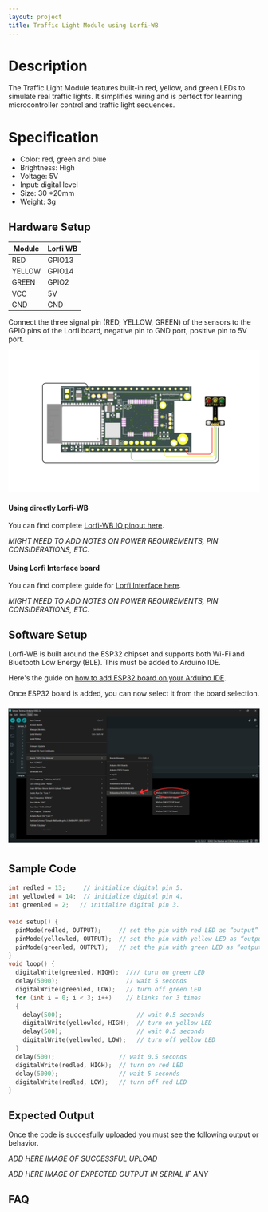 ```yaml
---
layout: project
title: Traffic Light Module using Lorfi-WB
---
```


# Description

The Traffic Light Module features built-in red, yellow, and green LEDs to simulate real traffic lights. It simplifies wiring and is perfect for learning microcontroller control and traffic light sequences.

# Specification

- Color: red, green and blue
- Brightness: High
- Voltage: 5V
- Input: digital level
- Size: 30 *20mm
- Weight: 3g

## Hardware Setup

|     Module    |   Lorfi WB  |
|---------------|-------------|
| RED           | GPIO13      |
| YELLOW        | GPIO14      |
| GREEN         | GPIO2       |
| VCC           | 5V          |
| GND           | GND         |

Connect the three signal pin (RED, YELLOW, GREEN) of the sensors to the GPIO pins of the Lorfi board, negative pin to GND port, positive pin to 5V port.

<p style="text-align: center;">
  <img src="\assets\Images\LORFI_Components\Lorfi-WB_Modules\13.png" alt="Centered Image" width="900" />
</p>

#### Using directly Lorfi-WB

You can find complete <a href="/docs/Hardware_Guide.html">Lorfi-WB IO pinout here</a>.

*MIGHT NEED TO ADD NOTES ON POWER REQUIREMENTS, PIN CONSIDERATIONS, ETC.*

#### Using Lorfi Interface board

You can find complete guide for <a href="/docs/Hardware_Guide.html">Lorfi Interface here</a>.

*MIGHT NEED TO ADD NOTES ON POWER REQUIREMENTS, PIN CONSIDERATIONS, ETC.*

## Software Setup

Lorfi-WB is built around the ESP32 chipset and supports both Wi-Fi and Bluetooth Low Energy (BLE). This must be added to Arduino IDE.

Here's the guide on <a href="/docs/Software_Guide.html">how to add ESP32 board on your Arduino IDE</a>.

Once ESP32 board is added, you can now select it from the board selection.

<p style="text-align: center;">
  <img src="\assets\Images\LORFI_Components\Software-Guide_Images\Software_Guide4.png" alt="Centered Image" width="900" />
</p>

## Sample Code

```c
int redled = 13;     // initialize digital pin 5.
int yellowled = 14;  // initialize digital pin 4.
int greenled = 2;   // initialize digital pin 3.

void setup() {
  pinMode(redled, OUTPUT);     // set the pin with red LED as “output”
  pinMode(yellowled, OUTPUT);  // set the pin with yellow LED as “output”
  pinMode(greenled, OUTPUT);   // set the pin with green LED as “output”
}
void loop() {
  digitalWrite(greenled, HIGH);  //// turn on green LED
  delay(5000);                   // wait 5 seconds
  digitalWrite(greenled, LOW);   // turn off green LED
  for (int i = 0; i < 3; i++)    // blinks for 3 times
  {
    delay(500);                     // wait 0.5 seconds
    digitalWrite(yellowled, HIGH);  // turn on yellow LED
    delay(500);                     // wait 0.5 seconds
    digitalWrite(yellowled, LOW);   // turn off yellow LED
  }
  delay(500);                  // wait 0.5 seconds
  digitalWrite(redled, HIGH);  // turn on red LED
  delay(5000);                 // wait 5 seconds
  digitalWrite(redled, LOW);   // turn off red LED
}
```

## Expected Output

Once the code is succesfully uploaded you must see the following output or behavior.

*ADD HERE IMAGE OF SUCCESSFUL UPLOAD*

*ADD HERE IMAGE OF EXPECTED OUTPUT IN SERIAL IF ANY*

## FAQ
